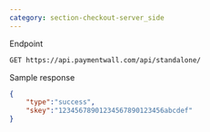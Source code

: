 ```yaml
---
category: section-checkout-server_side
---
```


Endpoint

```html
GET https://api.paymentwall.com/api/standalone/
```

Sample response

```json
{
    "type":"success",
    "skey":"12345678901234567890123456abcdef"
}
```

